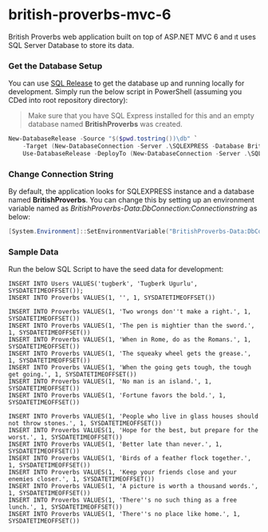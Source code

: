 # british-proverbs-mvc-6
British Proverbs web application built on top of ASP.NET MVC 6 and ıt uses SQL Server Database to store its data.

### Get the Database Setup
You can use [SQL Release](https://www.red-gate.com/products/dlm/dlm-automation-suite/sql-release) to get the database up and running locally for development. Simply run the below script in PowerShell (assuming you CDed into root repository directory):

> Make sure that you have SQL Express installed for this and an empty database named **BritishProverbs** was created.

```powershell
New-DatabaseRelease -Source "$($pwd.tostring())\db" `
    -Target (New-DatabaseConnection -Server .\SQLEXPRESS -Database BritishProverbs) | `
	Use-DatabaseRelease -DeployTo (New-DatabaseConnection -Server .\SQLEXPRESS -Database BritishProverbs)
```

### Change Connection String
By default, the application looks for SQLEXPRESS instance and a database named **BritishProverbs**. You can change this by setting up an environment variable named as *BritishProverbs-Data:DbConnection:Connectionstring* as below:

```powershell
[System.Environment]::SetEnvironmentVariable("BritishProverbs-Data:DbConnection:Connectionstring", "Server=.\SQL2014;Database=BritishProverbs;Trusted_Connection=True;MultipleActiveResultSets=true", "User")
```

### Sample Data
Run the below SQL Script to have the seed data for development:

```tsql
INSERT INTO Users VALUES('tugberk', 'Tugberk Ugurlu', SYSDATETIMEOFFSET());
INSERT INTO Proverbs VALUES(1, '', 1, SYSDATETIMEOFFSET())

INSERT INTO Proverbs VALUES(1, 'Two wrongs don''t make a right.', 1, SYSDATETIMEOFFSET())
INSERT INTO Proverbs VALUES(1, 'The pen is mightier than the sword.', 1, SYSDATETIMEOFFSET())
INSERT INTO Proverbs VALUES(1, 'When in Rome, do as the Romans.', 1, SYSDATETIMEOFFSET())
INSERT INTO Proverbs VALUES(1, 'The squeaky wheel gets the grease.', 1, SYSDATETIMEOFFSET())
INSERT INTO Proverbs VALUES(1, 'When the going gets tough, the tough get going.', 1, SYSDATETIMEOFFSET())
INSERT INTO Proverbs VALUES(1, 'No man is an island.', 1, SYSDATETIMEOFFSET())
INSERT INTO Proverbs VALUES(1, 'Fortune favors the bold.', 1, SYSDATETIMEOFFSET())

INSERT INTO Proverbs VALUES(1, 'People who live in glass houses should not throw stones.', 1, SYSDATETIMEOFFSET())
INSERT INTO Proverbs VALUES(1, 'Hope for the best, but prepare for the worst.', 1, SYSDATETIMEOFFSET())
INSERT INTO Proverbs VALUES(1, 'Better late than never.', 1, SYSDATETIMEOFFSET())
INSERT INTO Proverbs VALUES(1, 'Birds of a feather flock together.', 1, SYSDATETIMEOFFSET())
INSERT INTO Proverbs VALUES(1, 'Keep your friends close and your enemies closer.', 1, SYSDATETIMEOFFSET())
INSERT INTO Proverbs VALUES(1, 'A picture is worth a thousand words.', 1, SYSDATETIMEOFFSET())
INSERT INTO Proverbs VALUES(1, 'There''s no such thing as a free lunch.', 1, SYSDATETIMEOFFSET())
INSERT INTO Proverbs VALUES(1, 'There''s no place like home.', 1, SYSDATETIMEOFFSET())
```
